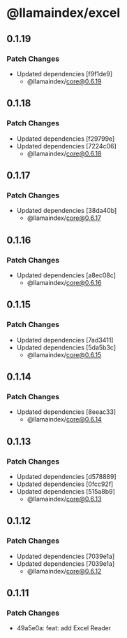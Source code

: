 # @llamaindex/excel

## 0.1.19

### Patch Changes

- Updated dependencies [f9f1de9]
  - @llamaindex/core@0.6.19

## 0.1.18

### Patch Changes

- Updated dependencies [f29799e]
- Updated dependencies [7224c06]
  - @llamaindex/core@0.6.18

## 0.1.17

### Patch Changes

- Updated dependencies [38da40b]
  - @llamaindex/core@0.6.17

## 0.1.16

### Patch Changes

- Updated dependencies [a8ec08c]
  - @llamaindex/core@0.6.16

## 0.1.15

### Patch Changes

- Updated dependencies [7ad3411]
- Updated dependencies [5da5b3c]
  - @llamaindex/core@0.6.15

## 0.1.14

### Patch Changes

- Updated dependencies [8eeac33]
  - @llamaindex/core@0.6.14

## 0.1.13

### Patch Changes

- Updated dependencies [d578889]
- Updated dependencies [0fcc92f]
- Updated dependencies [515a8b9]
  - @llamaindex/core@0.6.13

## 0.1.12

### Patch Changes

- Updated dependencies [7039e1a]
- Updated dependencies [7039e1a]
  - @llamaindex/core@0.6.12

## 0.1.11

### Patch Changes

- 49a5e0a: feat: add Excel Reader
